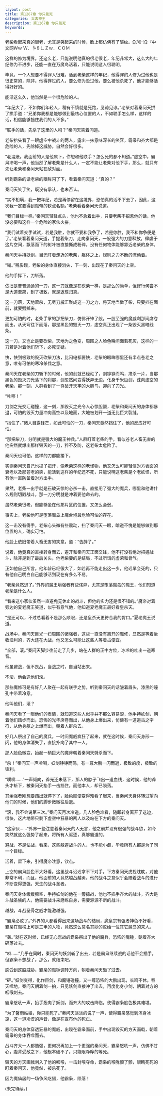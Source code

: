 ```yaml
---
layout: post
title: 第1267章 你只能死
categories: 太古神王
description: 第1267章 你只能死
keywords:
---
```


老柴看起来真的很老，尤其是笑起来的时候，脸上都仿佛有了皱纹。Ω㈧㈠Ω『中文网Ｗｗ Ｗ．┡８⒈Ｚｗ．ＣＯＭ

这样的修为境界，还这么老，只能说明他真的很老很老，年纪非常大，这么大的年纪修为不进步，还能一直在万魔岛活着，只能说明这人很聪明。

毕竟，一个人想要不得罪人很难，活到老柴这样的年纪，他得罪的人修为过他也是很正常的，除非，他得罪过的人，要么修为没过他，要么被他杀死了，他才能够活得好好的。

能活这么久，他当然是一个很危险的人。

“年纪大了，不如你们年轻人，稍有不慎就是死路，见谅见谅。”老柴对着秦问天拱了拱手道：“兄弟你我都是能够做到最核心位置的人，不如联手怎么样，这样的话，相信能够挡住我们的人不多。”

“联手的话，先杀了这里的人吗？”秦问天笑着问道。

老柴抬头看了一眼虚空中战斗的两人，露出一抹意味深长的笑容，霸枭和齐大都是危险的人，先除掉这威胁，自然会好很多。

“老混账，我面前的人是他属下，你想和他联手？怎么死的都不知道。”虚空中，霸枭冷喝一声，他当然了解老柴是什么人，一定不能让老柴对他下手，那么，就只有先让老柴和秦问天站在敌对面。

听到霸枭的话老柴的眼眸闪了下，看着秦问天道：“真的？”

秦问天笑了笑，既没有承认，也未否认。

“实不相瞒，我一把年纪，若是再停留在这境界，恐怕真的活不下去了，因此，这次我一定要得到魔帝的钦点名额。”老柴看着秦问天说道。

“我们目标一样。”秦问天轻轻点头，他也不急着出手，只要老柴不招惹他的话，他没必要和这样一个危险的家伙火拼。

“我们试着交手试试，若是我胜，你就不要和我争了，若是你胜，我不和你争便是了。”老柴看着秦问天道，手提着柴刀，走向秦问天，一股强大的刀意释放，肆虐于这片空间，飘落而下的树叶被直接撕成粉碎，没有任何物体能够靠近老柴的身体。

秦问天手持妖剑，目光盯着走近的老柴，躯体之上，规则之力不断的流动着。

“嗡。”残影现，老柴的身体直接消失，下一刻，出现在了秦问天的上空。

他的手挥下，刀斩落。

依旧是普普通通的一刀，这一刀就像是在砍柴一样，是那么的简单，但修行何尝不是大道至简，到了极致，就是返璞归真。

这一刀落，天地萧杀，无尽刀威汇聚成这一刀之力，将天地当做了柴，只要挡在面前，就要劈掉来。

更加可怕的时，老柴手掌的那把柴刀，仿佛开锋了般，一股至强的魔威刹那间席卷而出，从天穹往下而落，那是黑色的毁灭一刀，虚空真正出现了一条毁灭黑暗线条。

这一刀，又岂止是要砍柴，天地为之色变，周围之人脸色瞬间面若死灰，这样的一刀若是对着他们斩下，必死无疑。

快，快到极致的毁灭砍柴刀法，比闪电都要快，老柴的眼眸哪里还有半点苍老之意，唯有可怕的寒冷杀伐之意。

秦问天在老柴的刀斩下的时候，他的剑就已经动了，剑铮铮而鸣，肃杀一片，当那黑色的毁灭刀光落下的刹那，剑忽然间变得妖异无边，化身千米巨剑，诛向虚空的老柴，那一刻，人群看到了一尊破开天宇的大鹏鸟，迎向了刀光。

“咔嚓！”

刀剑之光交汇碰撞，这一刻，那毁灭之光令人心惊胆颤，老柴和秦问天的身体都暴退，可怕的毁灭力量冲向高空以及地面，大地被划开一道无比巨大裂缝。

“挡住了。”诸人目露锋芒，如此可怕的一刀，秦问天竟然挡住了，他的反应好可怕。

“那把柴刀，分明就是强大的魔王神兵。”人群盯着老柴的手，看似苍老人畜无害的他突然就爆出那样毁灭的一刀，猝不及防，这老柴太危险了。

秦问天也可怕，这样的刀都能接下。

实则秦问天自己也捏了把汗，像老柴这样的老怪物，他又怎么可能轻信对方表面的衰老以及那苍老的笑，能活到这样的年纪还不死，只能说明这老柴是个老妖怪，所有他一直防备着对方出手。

果然，老柴一出手就是石破天惊的必杀一击，直接用了强大的魔兵，哪里和他讲什么规则切戳战斗，那一刀分明就是冲着要他命去的。

虽然老柴很老，但能够坐在他那片区的位置，又怎么会弱。

事实上，老柴他可是堕落魔岛上魔台境最危险可怕的存在。

这一击没有得手，老柴心头微有些震动，扫了秦问天一眼，暗道不愧是能够做到那位置的人，确实可怕。

他脸上依旧带着人畜无害的笑意，道：“告辞了。”

说着，他竟真的直接转身而去，避开和秦问天正面交锋，他不打没有绝对把握战斗，除非是到了最后关头，他老柴要的是结局，不过所谓的虚荣和骨气。

正如他自己所言，他年龄已经很大了，如若再不能走出这一步，他迟早会死的，只有他自己明白自己能够活到现在有多么不易。

“老柴竟然退了。”外界的魔王境强者有些诧异，尤其是堕落魔岛的魔王，他们知道老柴是什么人。

“看来这小家伙虽然一直避免无休止的战斗，但他的实力还是很不错的。”魔帝对着旁边的夏老魔王笑道，似乎有意气他，他知道夏老魔王最好看皇杀天。

“是还可以，不过总看着不是那么顺眼，还是皇杀天更符合我的胃口。”夏老魔王说道。

战场中，秦问天目光一扫周围的诸强者，这些一直没有离开的魔修，显然是等着坐收渔利的，齐大还在大战，他又怎么可能让这些人等着占便宜。

“全部，滚。”秦问天脚步往前走了几步，站在人群的正中方位，冰冷的吐出一道寒音。

他虽避战，但不畏战，当战之时，自当站出来。

不滚，他会送他们滚。

那些魔修可是有好几人聚在一起有联手之势，听到秦问天的话皱着眉头，漆黑的瞳孔中带着冷意。

他叫他们，滚？

秦问天看了一眼他们的表情，就知道这些人似乎并不那么容易滚，他手持妖剑，朝着他们踏步而出，恐怖的光华席卷而出，从他身上爆出来，仿佛有一道道古之字符，从他身躯之上爆而出，朝着人群杀去。

好几人祭出了自己的魔兵，一时间魔威疯狂了起来，就在这时候，秦问天身形一闪，他的身体消失了，直接扑向了其中一人。

那人脸色微变，抬起一柄巨大的魔斧朝着秦问天劈杀而下。

“杀！”秦问天一声冷喝，妖剑铮铮而鸣，有一尊大鹏一闪而逝，极致的度，极致的锋利。

“噗呲……”一声倾向，斧光还未落下，那人的脖子飞出一道血线，这时候，他的斧头才斩下，被秦问天抬手一击挡住，而他本人，却已陨落。

其余强者刚想要踏出就停下了，脸色顺便变得难看了起来，当秦问天身体转过望向他们的时候，他们的脚步微微往后退。

“滚，我不会说第三次。”秦问天再次冷道，几人脸色难看，随即转身离开了这边，很快，这片地带只剩下虚空中狂暴的两人以及站在下方的秦问天。

“这家伙……”外界一些注意着秦问天的人无言，他之前并没有很强的战斗欲，如今突然就这么强势了起来，将所有人驱逐，真够霸道的。

避战，不是怯战，看来，这些躲避战斗的人，也不能小觑，毕竟所有人都是为了同一个目标。

活着，留下来，引得魔帝注意，钦点。

上空的霸枭脸色不大好看，这里战斗迟迟拿不下对手，下方秦问天虎视眈眈，对他非常不利，而且，他面前的人竟然越战越勇，他的战斗之意似乎会随着战斗的进行不断变得更强，天生的战斗圣者。

秦问天身体缓缓腾空，手持妖剑的他在一旁掠战，他也不插手齐大的战斗，齐大是斗战圣族的人，他需要战斗来磨练自身，需要源源不断的战斗。

越战，斗战圣骨之威才能激越强。

“霸枭必败了。”外界的人都看得出来这场战斗的结局，魔皇宗有强者神色不好看，霸枭在魔榜上可是三甲的人物，竟然这么莫名其妙的败给一位其它魔岛的来人。

“轰。”就在这时候，已经无心恋战的霸枭祭出了他的魔兵，恐怖的魔锤，朝着齐大砸落过去。

“咻……”几乎在同时，秦问天的妖剑斩了出去，若是霸枭继续战的话他不会插手，但霸枭不想战了，那么，就结束吧。

感受到这股威胁，霸枭的魔锤调转方向，朝着秦问天砸了过去。

“砰。”妖剑变得，化作巨剑，和魔锤碰撞，又一尊恐怖的大鹏出现，长鸣不休，吞天噬地，秦问天朝着剑一拍，只见妖剑直接冲了出去，再度化身小剑，朝着对方的咽喉刺去。

霸枭怒吼一声，抬手轰向了妖剑，而齐大的攻击降临，使得霸枭脸色极其难堪。

“为了馨雨姑娘，你只能死了。”秦问天淡淡的说了一声，使得霸枭感觉到浑身冰凉，这一道冷漠的声音，像是在宣布他的死亡。

秦问天的身体穿透狂暴的魔威，出现在霸枭面前，手中出现毁灭的方天画戟，朝着霸枭的身体吞噬而去。

战斗齐大一人都勉强，更何况再加上一个更强的秦问天，霸枭怒吼一声，仿佛不甘心，腹背受敌之下，他根本破不了，只能眼睁睁的等死。

毁灭的方天画戟刺入了他的咽喉，一击封喉夺命，霸枭的喉咙颤了颤，眼睛死死的盯着秦问天，他竟然，被杀死了。

因为魔仙居的一场争风吃醋，他霸枭，陨落！

(未完待续。)
